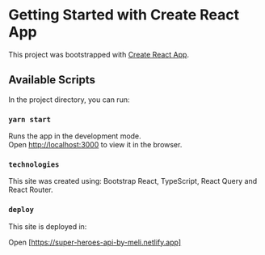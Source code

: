 # Getting Started with Create React App

This project was bootstrapped with [Create React App](https://github.com/facebook/create-react-app).

## Available Scripts

In the project directory, you can run:

### `yarn start`

Runs the app in the development mode.\
Open [http://localhost:3000](http://localhost:3000) to view it in the browser.

### `technologies`

This site was created using: Bootstrap React, TypeScript, React Query and React Router.

### `deploy`

This site is deployed in:

Open [https://super-heroes-api-by-meli.netlify.app]
